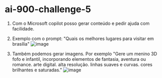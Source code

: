 # ai-900-challenge-5

1. Com o Microsoft copilot posso gerar conteúdo e pedir ajuda com facilidade.
2. Exemplo com o prompt: "Quais os melhores lugares para visitar em brasília"
![image](https://github.com/marco-quintella/ai-900-challenge-5/assets/8003445/345ecd9f-958e-40a9-a68d-034aa31e0dfa)

3. Também podemos gerar imagens. Por exemplo "Gere um menino 3D fofo e infantil, incorporando elementos de fantasia, aventura ou romance. arte digital. alta resolução. linhas suaves e curvas. cores brilhantes e saturadas."
![image](https://github.com/marco-quintella/ai-900-challenge-5/assets/8003445/3e8118d4-06cc-43e1-8559-71d9b2e026b2)

